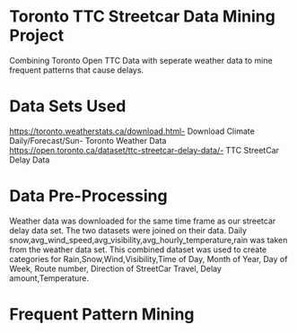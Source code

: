 # Toronto TTC Streetcar Data Mining Project
Combining Toronto Open TTC Data with seperate weather data to mine frequent patterns that cause delays.

# Data Sets Used #
https://toronto.weatherstats.ca/download.html- Download Climate Daily/Forecast/Sun- Toronto Weather Data
https://open.toronto.ca/dataset/ttc-streetcar-delay-data/- TTC StreetCar Delay Data

# Data Pre-Processing #

Weather data was downloaded for the same time frame as our streetcar delay data set. The two datasets were joined on their data. Daily snow,avg_wind_speed,avg_visibility,avg_hourly_temperature,rain was taken from the weather data set. This combined dataset was used to create categories for Rain,Snow,Wind,Visibility,Time of Day, Month of Year, Day of Week, Route number, Direction of StreetCar Travel, Delay amount,Temperature.


# Frequent Pattern Mining #


